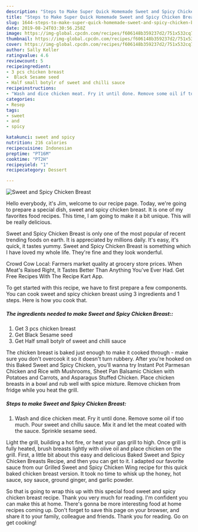 ```yaml
---
description: "Steps to Make Super Quick Homemade Sweet and Spicy Chicken Breast"
title: "Steps to Make Super Quick Homemade Sweet and Spicy Chicken Breast"
slug: 1644-steps-to-make-super-quick-homemade-sweet-and-spicy-chicken-breast
date: 2019-08-24T03:30:56.258Z
image: https://img-global.cpcdn.com/recipes/f606148b359237d2/751x532cq70/sweet-and-spicy-chicken-breast-recipe-main-photo.jpg
thumbnail: https://img-global.cpcdn.com/recipes/f606148b359237d2/751x532cq70/sweet-and-spicy-chicken-breast-recipe-main-photo.jpg
cover: https://img-global.cpcdn.com/recipes/f606148b359237d2/751x532cq70/sweet-and-spicy-chicken-breast-recipe-main-photo.jpg
author: Sally Keller
ratingvalue: 4.6
reviewcount: 5
recipeingredient:
- 3 pcs chicken breast
-  Black Sesame seed
- Half small botylr of sweet and chilli sauce
recipeinstructions:
- "Wash and dice chicken meat. Fry it until done. Remove some oil if too much. Pour sweet and chillu sauce. Mix it and let the meat coated with the sauce. Sprinkle sesame seed."
categories:
- Resep
tags:
- sweet
- and
- spicy

katakunci: sweet and spicy
nutrition: 216 calories
recipecuisine: Indonesian
preptime: "PT16M"
cooktime: "PT2H"
recipeyield: "1"
recipecategory: Dessert

---
```



![Sweet and Spicy Chicken Breast](https://img-global.cpcdn.com/recipes/f606148b359237d2/751x532cq70/sweet-and-spicy-chicken-breast-recipe-main-photo.jpg)

Hello everybody, it's Jim, welcome to our recipe page. Today, we're going to prepare a special dish, sweet and spicy chicken breast. It is one of my favorites food recipes. This time, I am going to make it a bit unique. This will be really delicious.

Sweet and Spicy Chicken Breast is only one of the most popular of recent trending foods on earth. It is appreciated by millions daily. It's easy, it's quick, it tastes yummy. Sweet and Spicy Chicken Breast is something which I have loved my whole life. They're fine and they look wonderful.

Crowd Cow Local: Farmers market quality at grocery store prices. When Meat&#39;s Raised Right, It Tastes Better Than Anything You&#39;ve Ever Had. Get Free Recipes With The Recipe Kart App.


To get started with this recipe, we have to first prepare a few components. You can cook sweet and spicy chicken breast using 3 ingredients and 1 steps. Here is how you cook that.

##### The ingredients needed to make Sweet and Spicy Chicken Breast::

1. Get 3 pcs chicken breast
1. Get  Black Sesame seed
1. Get Half small botylr of sweet and chilli sauce


The chicken breast is baked just enough to make it cooked through - make sure you don&#39;t overcook it so it doesn&#39;t turn rubbery. After you&#39;re hooked on this Baked Sweet and Spicy Chicken, you&#39;ll wanna try Instant Pot Parmesan Chicken and Rice with Mushrooms, Sheet Pan Balsamic Chicken with Potatoes and Carrots, and Asparagus Stuffed Chicken. Place chicken breasts in a bowl and rub well with spice mixture. Remove chicken from fridge while you heat the grill. 

##### Steps to make Sweet and Spicy Chicken Breast:

1. Wash and dice chicken meat. Fry it until done. Remove some oil if too much. Pour sweet and chillu sauce. Mix it and let the meat coated with the sauce. Sprinkle sesame seed.


Light the grill, building a hot fire, or heat your gas grill to high. Once grill is fully heated, brush breasts lightly with olive oil and place chicken on the grill. First, a little bit about this easy and delicious Baked Sweet and Spicy Chicken Breasts Recipe, and then you can get to it. I adapted our favorite sauce from our Grilled Sweet and Spicy Chicken Wing recipe for this quick baked chicken breast version. It took no time to whisk up the honey, hot sauce, soy sauce, ground ginger, and garlic powder. 

So that is going to wrap this up with this special food sweet and spicy chicken breast recipe. Thank you very much for reading. I'm confident you can make this at home. There's gonna be more interesting food at home recipes coming up. Don't forget to save this page on your browser, and share it to your family, colleague and friends. Thank you for reading. Go on get cooking!
